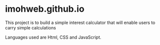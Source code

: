 # imohweb.github.io
This project is to build a simple interest calculator that will enable users to carry  simple calculations

Languages used are Html, CSS and JavaScript.

